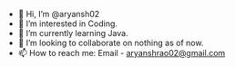 - 👋 Hi, I’m @aryansh02
- 👀 I’m interested in Coding.
- 🌱 I’m currently learning Java.
- 💞️ I’m looking to collaborate on nothing as of now.
- 📫 How to reach me: Email - aryanshrao02@gmail.com
